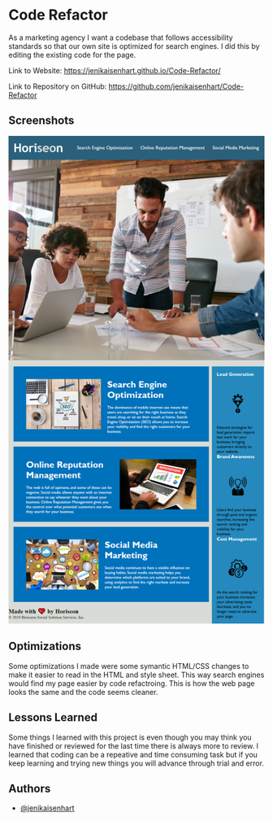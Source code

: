 # Code Refactor

As a marketing agency
I want a codebase that follows accessibility standards
so that our own site is optimized for search engines. I did this by editing the existing code for the page.

Link to Website: https://jenikaisenhart.github.io/Code-Refactor/

Link to Repository on GitHub: https://github.com/jenikaisenhart/Code-Refactor
## Screenshots

![App Screenshot](https://github.com/jenikaisenhart/Code-Refactor/blob/e929e3cd501c5afda100e2dea06a2c0cadaf069a/assets/images/jenikaisenhart.github.io_Code-Refactor_.png?raw=true)
## Optimizations

Some optimizations I made were some symantic HTML/CSS changes to make it easier to read in the HTML and style sheet. This way search engines would find my page easier by code refactroing.
This is how the web page looks the same and the code seems cleaner. 
  
## Lessons Learned

Some things I learned with this project is even though you may think you have finished or reviewed for the last time there is always more to review. I learned that coding can be a repeative and time consuming task but if you keep learning and trying new things you will advance through trial and error. 
## Authors

- [@jenikaisenhart](https://github.com/jenikaisenhart)

  
